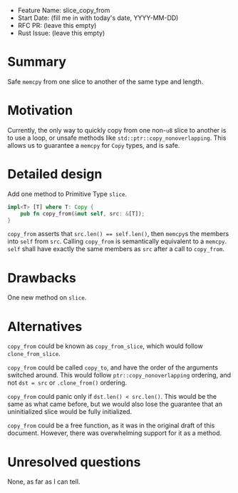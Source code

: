 - Feature Name: slice\_copy\_from
- Start Date: (fill me in with today's date, YYYY-MM-DD)
- RFC PR: (leave this empty)
- Rust Issue: (leave this empty)

# Summary
[summary]: #summary

Safe `memcpy` from one slice to another of the same type and length.

# Motivation
[motivation]: #motivation

Currently, the only way to quickly copy from one non-`u8` slice to another is to
use a loop, or unsafe methods like `std::ptr::copy_nonoverlapping`. This allows
us to guarantee a `memcpy` for `Copy` types, and is safe.

# Detailed design
[design]: #detailed-design

Add one method to Primitive Type `slice`.

```rust
impl<T> [T] where T: Copy {
    pub fn copy_from(&mut self, src: &[T]);
}
```

`copy_from` asserts that `src.len() == self.len()`, then `memcpy`s the members into 
`self` from `src`. Calling `copy_from` is semantically equivalent to a `memcpy`.
`self` shall have exactly the same members as `src` after a call to `copy_from`.

# Drawbacks
[drawbacks]: #drawbacks

One new method on `slice`.

# Alternatives
[alternatives]: #alternatives

`copy_from` could be known as `copy_from_slice`, which would follow
`clone_from_slice`.

`copy_from` could be called `copy_to`, and have the order of the arguments
switched around. This would follow `ptr::copy_nonoverlapping` ordering, and not
`dst = src` or `.clone_from()` ordering.

`copy_from` could panic only if `dst.len() < src.len()`. This would be the same
as what came before, but we would also lose the guarantee that an uninitialized
slice would be fully initialized.

`copy_from` could be a free function, as it was in the original draft of this
document. However, there was overwhelming support for it as a method.

# Unresolved questions
[unresolved]: #unresolved-questions

None, as far as I can tell.
